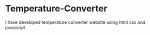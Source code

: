 # Temperature-Converter
I have developed temperature converter website using html css and javascript
